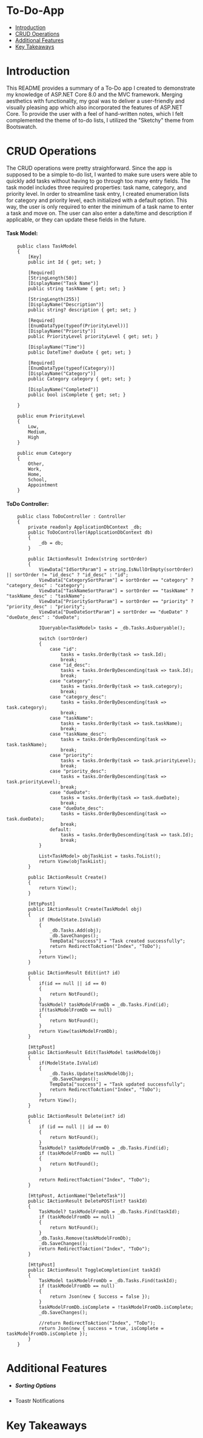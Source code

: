 # To-Do-App
<ul>
    <li><a href="#Introduction">Introduction</a></li>
    <li><a href="#CRUD Operations">CRUD Operations</a></li>
    <li><a href="#Additional Features">Additional Features</a></li>
    <li><a href="#Key Takeaways">Key Takeaways</a></li>
</ul>

<h1 id="Introduction">Introduction</h1>
<p>This README provides a summary of a To-Do app I created to demonstrate my knowledge of ASP.NET Core 8.0 and the MVC framework. Merging aesthetics with functionality, my goal was to deliver a user-friendly and visually pleasing app which also incorporated the features of ASP.NET Core. To provide the user with a feel of hand-written notes, which I felt complemented the theme of to-do lists, I utilized the "Sketchy" theme from Bootswatch.</p>

<h1 id="CRUD Operations">CRUD Operations</h1>
<p>The CRUD operations were pretty straighforward. Since the app is supposed to be a simple to-do list, I wanted to make sure users were able to quickly add tasks without having to go through too many entry fields. The task model includes three required properties: task name, category, and priority level. In order to streamline task entry, I created enumeration lists for category and priority level, each initialized with a default option. This way, the user is only required to enter the minimum of a task name to enter a task and move on. The user can also enter a date/time and description if applicable, or they can update these fields in the future. </p>

<h4>Task Model:</h4>

        public class TaskModel
        {
            [Key]
            public int Id { get; set; }
        
            [Required]
            [StringLength(50)]
            [DisplayName("Task Name")]
            public string taskName { get; set; }
        
            [StringLength(255)]
            [DisplayName("Description")]
            public string? description { get; set; }
        
            [Required]
            [EnumDataType(typeof(PriorityLevel))]
            [DisplayName("Priority")]
            public PriorityLevel priorityLevel { get; set; }
        
            [DisplayName("Time")]
            public DateTime? dueDate { get; set; }
        
            [Required]
            [EnumDataType(typeof(Category))]
            [DisplayName("Category")]
            public Category category { get; set; }
        
            [DisplayName("Completed")]
            public bool isComplete { get; set; }
        
        }

        public enum PriorityLevel
        {
            Low,
            Medium,
            High
        }
        
        public enum Category
        {
            Other,
            Work,
            Home,
            School,
            Appointment
        }

<h4>ToDo Controller:</h4>

        public class ToDoController : Controller
        {
            private readonly ApplicationDbContext _db;
            public ToDoController(ApplicationDbContext db)
            {
                _db = db;
            }
        
            public IActionResult Index(string sortOrder)
            {
                ViewData["IdSortParam"] = string.IsNullOrEmpty(sortOrder) || sortOrder != "id_desc" ? "id_desc" : "id";
                ViewData["CategorySortParam"] = sortOrder == "category" ? "category_desc" : "category";
                ViewData["TaskNameSortParam"] = sortOrder == "taskName" ? "taskName_desc" : "taskName";
                ViewData["PrioritySortParam"] = sortOrder == "priority" ? "priority_desc" : "priority";
                ViewData["DueDateSortParam"] = sortOrder == "dueDate" ? "dueDate_desc" : "dueDate";
        
                IQueryable<TaskModel> tasks = _db.Tasks.AsQueryable();
        
                switch (sortOrder)
                {
                    case "id":
                        tasks = tasks.OrderBy(task => task.Id);
                        break;
                    case "id_desc":
                        tasks = tasks.OrderByDescending(task => task.Id);
                        break;
                    case "category":
                        tasks = tasks.OrderBy(task => task.category);
                        break;
                    case "category_desc":
                        tasks = tasks.OrderByDescending(task => task.category);
                        break;
                    case "taskName":
                        tasks = tasks.OrderBy(task => task.taskName);
                        break;
                    case "taskName_desc":
                        tasks = tasks.OrderByDescending(task => task.taskName);
                        break;
                    case "priority":
                        tasks = tasks.OrderBy(task => task.priorityLevel);
                        break;
                    case "priority_desc":
                        tasks = tasks.OrderByDescending(task => task.priorityLevel);
                        break;
                    case "dueDate":
                        tasks = tasks.OrderBy(task => task.dueDate);
                        break;
                    case "dueDate_desc":
                        tasks = tasks.OrderByDescending(task => task.dueDate);
                        break;
                    default:
                        tasks = tasks.OrderByDescending(task => task.Id);
                        break;
                }
        
                List<TaskModel> objTaskList = tasks.ToList();
                return View(objTaskList);
            }
        
            public IActionResult Create()
            {
                return View();
            }
        
            [HttpPost]
            public IActionResult Create(TaskModel obj)
            {
                if (ModelState.IsValid)
                {
                    _db.Tasks.Add(obj);
                    _db.SaveChanges();
                    TempData["success"] = "Task created successfully";
                    return RedirectToAction("Index", "ToDo");
                }
                return View();
            }
        
            public IActionResult Edit(int? id)
            {
                if(id == null || id == 0)
                {
                    return NotFound();
                }
                TaskModel? taskModelFromDb = _db.Tasks.Find(id);
                if(taskModelFromDb == null)
                {
                    return NotFound();
                }
                return View(taskModelFromDb);
            }
        
            [HttpPost]
            public IActionResult Edit(TaskModel taskModelObj)
            {
                if(ModelState.IsValid)
                {
                    _db.Tasks.Update(taskModelObj);
                    _db.SaveChanges();
                    TempData["success"] = "Task updated successfully";
                    return RedirectToAction("Index", "ToDo");
                }
                return View();
            }
        
            public IActionResult Delete(int? id)
            {
                if (id == null || id == 0)
                {
                    return NotFound();
                }
                TaskModel? taskModelFromDb = _db.Tasks.Find(id);
                if (taskModelFromDb == null)
                {
                    return NotFound();
                }
        
                return RedirectToAction("Index", "ToDo");
            }
        
            [HttpPost, ActionName("DeleteTask")]
            public IActionResult DeletePOST(int? taskId)
            {
                TaskModel? taskModelFromDb = _db.Tasks.Find(taskId);
                if (taskModelFromDb == null)
                {
                    return NotFound();
                }
                _db.Tasks.Remove(taskModelFromDb);
                _db.SaveChanges();
                return RedirectToAction("Index", "ToDo");
            }
        
            [HttpPost]
            public IActionResult ToggleCompletion(int taskId)
            {
                TaskModel taskModelFromDb = _db.Tasks.Find(taskId);
                if (taskModelFromDb == null)
                {
                    return Json(new { Success = false });
                }
                taskModelFromDb.isComplete = !taskModelFromDb.isComplete;
                _db.SaveChanges();
        
                //return RedirectToAction("Index", "ToDo");
                return Json(new { success = true, isComplete = taskModelFromDb.isComplete });
            }
        }
        
<h1 id="Additional Features">Additional Features</h1>
<ul>
  <li><h5>Sorting Options</h5></li>
</ul>
<ul>
  <li>Toastr Notifications</li>
</ul>

<h1 id="Key Takeaways">Key Takeaways</h1>
